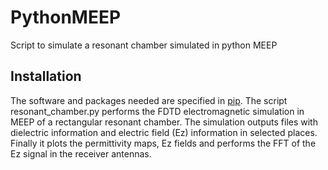 # PythonMEEP
Script to simulate a resonant chamber simulated in python MEEP

## Installation
The software and packages needed are specified in [pip](https://meep.readthedocs.io/en/latest/Installation/).
The script resonant_chamber.py performs the FDTD electromagnetic simulation in MEEP of a rectangular resonant chamber. The simulation outputs files with dielectric information and electric field (Ez) information in selected places.
Finally it plots the permittivity maps, Ez fields and performs the FFT of the Ez signal in the receiver antennas.
